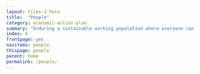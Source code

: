 ```yaml
---
layout: tiles-2-hero
title:  "People"
category: economic-action-plan
summary: "Enduring a sustainable working population where everyone can participate in and benefit from our increased prosperity."
index: 8
frontpage: yes
navitems: people
thispage: people
parent: home
permalink: /people/
---
```


